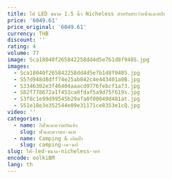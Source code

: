 ```yaml
---
title: ไฟ LED ขนาด 1.5 นิ้ว Nicheless สําหรับสระว่ายน้ําและสปา
price: '6049.61'
price_original: '6049.61'
currency: THB
discount: ''
rating: 4
volume: 77
image: Sca18040f265842258dd4d5e7b1d8f948S.jpg
images:
  - Sca18040f265842258dd4d5e7b1d8f948S.jpg
  - S57d948d8dff74e25ab842c4e443401a0B.jpg
  - S3346302e3f46404aaacd9776febcf1a73.jpg
  - S82f778672a1f453ca0fdaf5a9d75f619s.jpg
  - S3f8c1e99d99545b29afa0f00049d481at.jpg
  - S51e18e3e352544e09e31171ce8353e1cQ.jpg
video: ''
categories:
  - name: กีฬาและความบันเทิง
    slug: ฬาและความบ-นเท
  - name: Camping & เดินป่า
    slug: camping-เด-นป
slug: ไฟ-led-ขนาด-nicheless-าหร
encode: oolkiBM
lang: th
---
```

  